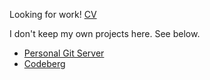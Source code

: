 Looking for work! [CV](https://alanpearce.eu/cv/)

I don't keep my own projects here. See below.

- [Personal Git Server](https://git.alanpearce.eu)
- [Codeberg](https://codeberg.org/alanpearce)
